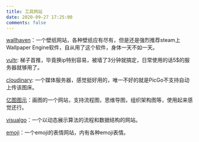 ```yaml
---
title: 工具网站
date: 2020-09-27 17:25:00
comments: false
---
```




[wallhaven](https://wallhaven.cc/toplist?page=2)：一个壁纸网站，各种壁纸应有尽有，但是还是强烈推荐steam上Wallpaper Engine软件，自从用了这个软件，身体一天不如一天。

[vultr](https://my.vultr.com/): 梯子首推，毕竟换ip特别容易，被墙了3分钟就搞定，日常使用的话5$的服务器就够用了。

[cloudinary](https://cloudinary.com/): 一个媒体服务器，感觉挺好用的，唯一不好的就是PicGo不支持自动上传该图床。

[亿图图示](https://www.edrawmax.cn/online/)：画图的一个网站，支持流程图，思维导图，组织架构图等，使用起来感觉还行。

[visualgo](https://visualgo.net/zh)：一个以动态展示算法的流程和数据结构的网站。

[emoji](https://emojixd.com/)：一个emoji的表情网站，内有各种emoji表情。

